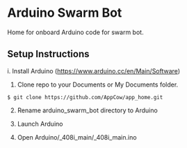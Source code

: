# Arduino Swarm Bot
Home for onboard Arduino code for swarm bot.

## Setup Instructions
i. Install Arduino (https://www.arduino.cc/en/Main/Software)

1. Clone repo to your Documents or My Documents folder.

```
$ git clone https://github.com/AppCow/app_home.git
```

2. Rename arduino_swarm_bot directory to Arduino

3. Launch Arduino

4. Open Arduino/_408i_main/_408i_main.ino
